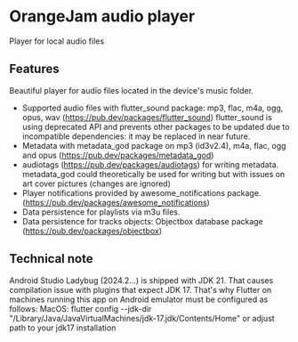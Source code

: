 # OrangeJam audio player

Player for local audio files

## Features

Beautiful player for audio files located in the device's music folder.

- Supported audio files with flutter_sound package: mp3, flac, m4a, ogg, opus, wav (https://pub.dev/packages/flutter_sound)
  flutter_sound is using deprecated API and prevents other packages to be updated due to incompatible dependencies: it may be replaced in near future.
- Metadata with metadata_god package on mp3 (id3v2.4), m4a, flac, ogg and opus (https://pub.dev/packages/metadata_god)
- audiotags (https://pub.dev/packages/audiotags) for writing metadata. metadata_god could theoretically be used for writing but with issues on art cover pictures (changes are ignored)
- Player notifications provided by awesome_notifications package. (https://pub.dev/packages/awesome_notifications)
- Data persistence for playlists via m3u files.
- Data persistence for tracks objects: Objectbox database package (https://pub.dev/packages/objectbox)

## Technical note
Android Studio Ladybug (2024.2...) is shipped with JDK 21. That causes compilation issue with plugins that expect JDK 17.
That's why Flutter on machines running this app on Android emulator must be configured as follows:
MacOS: flutter config --jdk-dir "/Library/Java/JavaVirtualMachines/jdk-17.jdk/Contents/Home" or adjust path to your jdk17 installation